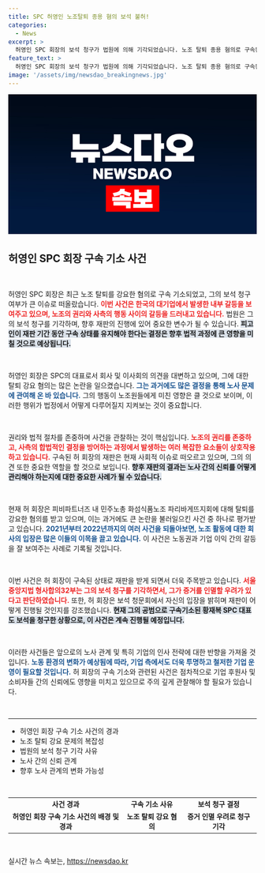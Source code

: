 ```yaml
---
title: SPC 허영인 노조탈퇴 종용 혐의 보석 불허!
categories:
  - News
excerpt: >
  허영인 SPC 회장의 보석 청구가 법원에 의해 기각되었습니다. 노조 탈퇴 종용 혐의로 구속된 그는 10월까지 재판에 임해야 하며, 증거 인멸 우려가 커 긴장이 감도는 상황입니다. 이 보석 기각의 배경과 앞으로의 흐름에 관심이 모입니다!
feature_text: >
  허영인 SPC 회장의 보석 청구가 법원에 의해 기각되었습니다. 노조 탈퇴 종용 혐의로 구속된 그는 10월까지 재판에 임해야 하며, 증거 인멸 우려가 커 긴장이 감도는 상황입니다. 이 보석 기각의 배경과 앞으로의 흐름에 관심이 모입니다!
image: '/assets/img/newsdao_breakingnews.jpg'
---
```


<p><img src="/assets/img/newsdao_breakingnews.jpg" alt="implanttips 속보" /></p>

<h2 data-ke-size="size26">허영인 SPC 회장 구속 기소 사건</h2>

<p data-ke-size="size16">&nbsp;</p>  

<p>허영인 SPC 회장은 최근 노조 탈퇴를 강요한 혐의로 구속 기소되었고, 그의 보석 청구 여부가 큰 이슈로 떠올랐습니다. <b><span style="color: #ee2323;">이번 사건은 한국의 대기업에서 발생한 내부 갈등을 보여주고 있으며, 노조의 권리와 사측의 행동 사이의 갈등을 드러내고 있습니다.</span></b> 법원은 그의 보석 청구를 기각하며, 향후 재판의 진행에 있어 중요한 변수가 될 수 있습니다. <b><span style="background-color: #21538527;">피고인이 재판 기간 동안 구속 상태를 유지해야 한다는 결정은 향후 법적 과정에 큰 영향을 미칠 것으로 예상됩니다.</span></b></p>

<p data-ke-size="size16">&nbsp;</p>  

<p>허영인 회장은 SPC의 대표로서 회사 및 이사회의 의견을 대변하고 있으며, 그에 대한 탈퇴 강요 혐의는 많은 논란을 일으켰습니다. <b><span style="color: #1a5490;">그는 과거에도 많은 결정을 통해 노사 문제에 관여해 온 바 있습니다.</span></b> 그의 행동이 노조원들에게 미친 영향은 클 것으로 보이며, 이러한 행위가 법정에서 어떻게 다루어질지 지켜보는 것이 중요합니다. </p>

<p data-ke-size="size16">&nbsp;</p>  

<p>권리와 법적 절차를 존중하며 사건을 관찰하는 것이 핵심입니다. <b><span style="color: #ee2323;">노조의 권리를 존중하고, 사측의 합법적인 결정을 방어하는 과정에서 발생하는 여러 복잡한 요소들이 상호작용하고 있습니다.</span></b> 구속된 허 회장의 재판은 현재 사회적 이슈로 떠오르고 있으며, 그의 의견 또한 중요한 역할을 할 것으로 보입니다. <b><span style="background-color: #21538527;">향후 재판의 결과는 노사 간의 신뢰를 어떻게 관리해야 하는지에 대한 중요한 사례가 될 수 있습니다.</span></b></p>

<p data-ke-size="size16">&nbsp;</p>  

<p>현재 허 회장은 피비파트너즈 내 민주노총 화섬식품노조 파리바게뜨지회에 대해 탈퇴를 강요한 혐의를 받고 있으며, 이는 과거에도 큰 논란을 불러일으킨 사건 중 하나로 평가받고 있습니다. <b><span style="color: #1a5490;">2021년부터 2022년까지의 여러 사건을 되돌아보면, 노조 활동에 대한 회사의 입장은 많은 이들의 이목을 끌고 있습니다.</span></b> 이 사건은 노동권과 기업 이익 간의 갈등을 잘 보여주는 사례로 기록될 것입니다.</p>

<p data-ke-size="size16">&nbsp;</p>  

<p>이번 사건은 허 회장이 구속된 상태로 재판을 받게 되면서 더욱 주목받고 있습니다. <b><span style="color: #ee2323;">서울중앙지법 형사합의32부는 그의 보석 청구를 기각하면서, 그가 증거를 인멸할 우려가 있다고 판단하였습니다.</span></b> 또한, 허 회장은 보석 청문회에서 자신의 입장을 밝히며 재판이 어떻게 진행될 것인지를 강조했습니다. <b><span style="background-color: #21538527;">현재 그의 공범으로 구속기소된 황재복 SPC 대표도 보석을 청구한 상황으로, 이 사건은 계속 진행될 예정입니다.</span></b></p>

<p data-ke-size="size16">&nbsp;</p>  

<p>이러한 사건들은 앞으로의 노사 관계 및 특히 기업의 인사 전략에 대한 반향을 가져올 것입니다. <b><span style="color: #1a5490;">노동 환경의 변화가 예상됨에 따라, 기업 측에서도 더욱 투명하고 철저한 기업 운영이 필요할 것입니다.</span></b> 허 회장의 구속 기소와 관련된 사건은 점차적으로 기업 후원사 및 소비자들 간의 신뢰에도 영향을 미치고 있으므로 주의 깊게 관찰해야 할 필요가 있습니다.</p>

<p data-ke-size="size16">&nbsp;</p>

<hr>  

<ul>
  <li>허영인 회장 구속 기소 사건의 경과</li>
  <li>노조 탈퇴 강요 문제의 복잡성</li>
  <li>법원의 보석 청구 기각 사유</li>
  <li>노사 간의 신뢰 관계</li>
  <li>향후 노사 관계의 변화 가능성</li>
</ul>

<p data-ke-size="size16">&nbsp;</p>

<table>
  <tr>
    <td style="text-align: center; height: 17px;"><b>사건 경과</b></td>
    <td style="text-align: center; height: 17px;"><b>구속 기소 사유</b></td>
    <td style="text-align: center; height: 17px;"><b>보석 청구 결정</b></td>
  </tr>
  <tr>
    <td style="text-align: center; height: 17px;"><b>허영인 회장 구속 기소 사건의 배경 및 경과</b></td>
    <td style="text-align: center; height: 17px;"><b>노조 탈퇴 강요 혐의</b></td>
    <td style="text-align: center; height: 17px;"><b>증거 인멸 우려로 청구 기각</b></td>
  </tr>
</table>

<p data-ke-size="size16">&nbsp;</p>
실시간 뉴스 속보는, <a href="https://newsdao.kr" rel="dofollow">https://newsdao.kr</a>


